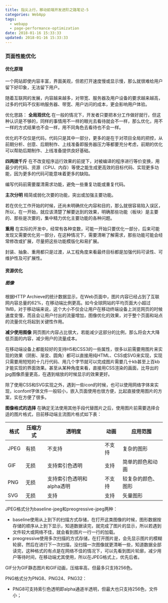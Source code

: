 ```yaml
---
title: 指尖上行，移动前端开发进阶之路笔记-5
categories: WebApp
tags:
  - webapp
  - page-performance-optimization
date: 2018-01-16 15:33:33
updated: 2018-01-16 15:33:33
---
```


### 页面性能优化
#### 优化原理
一个网站即使内容丰富，界面美观，但若打开速度慢或显示慢，那么就很难给用户留下好印象，无法留下用户。

随着互联网的发展，内容越来越多，对带宽、服务器及用户设备的要求越来越高，过多的代码不仅影响服务器、带宽、用户访问的成本，更会影响用户体验。

优化思路：
**全局观优化**
在一般的情况下，开发者只要把本分工作做好就行，但这种认识是不够的，同样的事情用不一样的眼光去看待就会不一样，那么优化，用不一样的方式结果也不会一样，用不同角色去看待也不会一样。

优化的不仅仅是代码，代码只是其中一部分，更多的是在于对项目全局的把控，从前期分析、创意、后期制作、上线准备即服务器压力等都要充分考虑，前期的优化可以帮助后期制作、上线准备提供良好基础。

**四两拨千斤**
在不改变程序运行效果的前提下，对被编译的程序进行等价变换，用最少的代码、资源（CPU、内存）等使之能生成更高效的目标代码、实现更多功能，因为更多的代码可能意味着更多的缺陷。

编写代码前需要厘清需求功能，避免一些重复功能或重复代码。

**主次分明**
精简或弱化次要的功能，突出或加强主要功能。

若在优化工作开始的时候，还尚未明确优化内容和目的，那么就很容易陷入误区，所以，在一开始，就应该清楚了解要达到的效果，明确那些功能（板块）是主要的、那些是次要的，集中精力优化主要功能的各种问题。

**重用**
在实际的开发中，经常有各种变数，可能一开始只要优化一部分，后来可能发现又需要优化另一部分，在这种情况下，需要清晰了解需求，那些功能可能会经常修改或扩展，尽量把这些功能模版化和易扩展。

封装、抽象、重用都只是过渡，从工程角度来看最终目标都是加强代码可读性、可维护性及可扩展性。

#### 资源优化
##### 图像
根据HTTP Archieve的统计数据显示，在Web页面中，图片内容已经占到了互联网内容总量的62%，在移动端比例更高。如今全球网站的平均页面大小超过1MB，对于移动端来说，这个大小不仅会让用户在移动终端设备上浏览网页的时候速度变慢，而且会让用户付出的流量增加，图像优化的效果，对于整个页面和站点的流量优化将起到关键性作用。

**减少使用图像**
网页图片内容占比很大，若能减少这部分的比例，那么将会大大降低页面的内容，减少用户的流量成本。

在移动端设备上都能较好的支持H5和CSS3的一些属性，很多以前需要用图片来实现的效果（阴影、渐变、圆角）都可以直接用纯HTML、CSS或SVG来实现，实现只需要用短短的十几行代码、用几个字节就可以完成图片需要几十kb甚至上百kb才能实现的界面效果。甚至从某种角度来看，直接用CSS渲染的画面，比导出的jpg图像质量更高，在遇到缩放的时候显示的效果更好。

除了使用CSS和SVG实现之外，遇到一些icon的时候，也可以使用网络字体来实现，iconfont字体文件一般较小，嵌入页面使用也很方便，比起直接使用图片的方案，实在方便了很多。

**图像格式的选择**
在确定无法使用其他手段代替图片之后，使用图片前需要选择合适的图片格式，目前移动端主流图片格式如下表：

| 格式 | 压缩方式 | 透明度 | 动画 | 应用范围 |
| - | - | - | - | - |
| JPEG | 有损 | 不支持 | 不支持 | 复杂的图形 |
| GIF | 无损 | 支持索引色透明 | 支持 | 简单的颜色和动画 |
| PNG | 无损 | 支持索引色透明和alpha透明 | 不支持 | 较复杂的颜色、图形 |
| SVG | 无损 | 支持 | 支持 | 矢量图形 |

JPEG格式分为baseline-jpeg和preogressive-jpeg两种：
- baseline使用从上到下的扫描方式存储，在打开这类图像的时候，图形数据按存储的顺序从上到下显示，知道数据读完，就完成了图片的显示，所以若遇到文件较大或网络不佳，就会看到图片一行一行的加载。
- preogressive使用多次扫描的方式存储，在打开图片是，会先显示图片的模糊轮廓，然后在进行下一次扫描，没扫描一次图像就更清晰一些，知道数据全部读完，这种格式的有点是在网络不佳的情况下，可以先看到图片轮廓，减少用户等待时间，在移动端尤其使用，所以在JPEG格式上，优先后者。

GIF分为GIF静态图片和GIF动画，压缩率高，但最多只支持256色。

PNG格式分为PNG8、PNG24、PNG32：
- PNG8可支持索引色透明即alpha通道半透明，但最大也只支持256色，文件小；